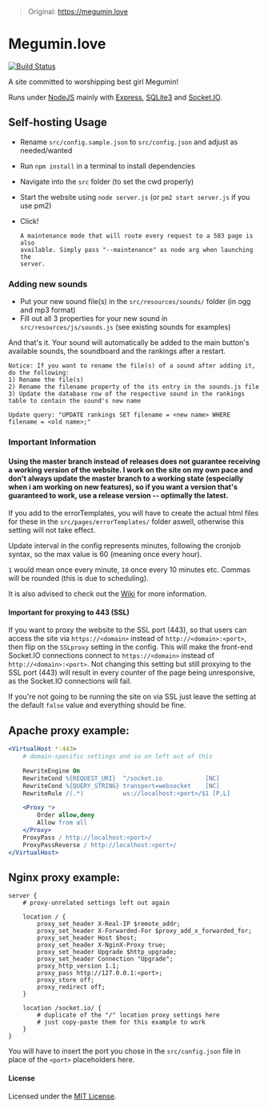 >Original: https://megumin.love

# Megumin.love

[![Build Status](https://travis-ci.org/robflop/megumin.love.svg?branch=master)](https://travis-ci.org/robflop/megumin.love)

A site committed to worshipping best girl Megumin!

Runs under [NodeJS](https://nodejs.org/en/) mainly with [Express](https://expressjs.com), [SQLite3](https://www.sqlite.org/) and [Socket.IO](https://socket.io).

## Self-hosting Usage

- Rename `src/config.sample.json` to `src/config.json` and adjust as needed/wanted
- Run `npm install` in a terminal to install dependencies
- Navigate into the `src` folder (to set the cwd properly)
- Start the website using `node server.js` (or `pm2 start server.js` if you use pm2)
- Click!

      A maintenance mode that will route every request to a 503 page is also
	  available. Simply pass "--maintenance" as node arg when launching the
	  server.

### Adding new sounds

- Put your new sound file(s) in the `src/resources/sounds/` folder (in ogg and mp3 format)
- Fill out all 3 properties for your new sound in `src/resources/js/sounds.js` (see existing sounds for examples)

And that's it. Your sound will automatically be added to the main button's available sounds, the soundboard and the rankings after a restart.

    Notice: If you want to rename the file(s) of a sound after adding it, do the following:
    1) Rename the file(s)
    2) Rename the filename property of the its entry in the sounds.js file
    3) Update the database row of the respective sound in the rankings table to contain the sound's new name
	
	Update query: "UPDATE rankings SET filename = <new name> WHERE filename = <old name>;"

### Important Information

#### Using the master branch instead of releases does not guarantee receiving a working version of the website. I work on the site on my own pace and don't always update the master branch to a working state (especially when i am working on new features), so if you want a version that's guaranteed to work, use a release version -- optimally the latest.

If you add to the errorTemplates, you will have to create the actual html files for these in the `src/pages/errorTemplates/` folder aswell, otherwise this setting will not take effect.

Update interval in the config represents minutes, following the cronjob syntax, so the max value is 60 (meaning once every hour).

`1` would mean once every minute, `10` once every 10 minutes etc. Commas will be rounded (this is due to scheduling).

It is also advised to check out the [Wiki](https://github.com/robflop/megumin.love/wiki) for more information.

#### Important for proxying to 443 (SSL)

If you want to proxy the website to the SSL port (443), so that users can access the site via `https://<domain>` instead of `http://<domain>:<port>`, then flip on the `SSLproxy` setting in the config.
This will make the front-end Socket.IO connections connect to `https://<domain>` instead of `http://<domain>:<port>`.
Not changing this setting but still proxying to the SSL port (443) will result in every counter of the page being unresponsive, as the Socket.IO connections will fail.

If you're not going to be running the site on via SSL just leave the setting at the default `false` value and everything should be fine.

Apache proxy example:
-

```apache
<VirtualHost *:443>
    # domain-specific settings and so on left out of this

    RewriteEngine On
    RewriteCond %{REQUEST_URI}  ^/socket.io            [NC]
    RewriteCond %{QUERY_STRING} transport=websocket    [NC]
    RewriteRule /(.*)           ws://localhost:<port>/$1 [P,L]

    <Proxy *>
        Order allow,deny
        Allow from all
    </Proxy>
    ProxyPass / http://localhost:<port>/
    ProxyPassReverse / http://localhost:<port>/
</VirtualHost>
```

Nginx proxy example:
-

```nginx
server {
    # proxy-unrelated settings left out again

    location / {
        proxy_set_header X-Real-IP $remote_addr;
        proxy_set_header X-Forwarded-For $proxy_add_x_forwarded_for;
        proxy_set_header Host $host;
        proxy_set_header X-NginX-Proxy true;
        proxy_set_header Upgrade $http_upgrade;
        proxy_set_header Connection "Upgrade";
        proxy_http_version 1.1;
        proxy_pass http://127.0.0.1:<port>;
        proxy_store off;
        proxy_redirect off;
    }

    location /socket.io/ {
        # duplicate of the "/" location proxy settings here
        # just copy-paste them for this example to work
    }
}
```

You will have to insert the port you chose in the `src/config.json` file in place of the `<port>` placeholders here.

#### License

Licensed under the [MIT License](LICENSE.md).

